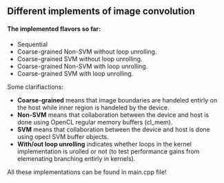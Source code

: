 ## Different implements of image convolution

#### The implemented flavors so far:
- Sequential
- Coarse-grained Non-SVM without loop unrolling.
- Coarse-grained SVM without loop unrolling.
- Coarse-grained Non-SVM with loop unrolling.
- Coarse-grained SVM with loop unrolling.

Some clarifiactions:
- **Coarse-grained** means that image boundaries are handeled entirly
on the host while inner region is handeled by the device.
- **Non-SVM** means that collaboration between the device and host is
done using OpenCL regular memory buffers (cl_mem).
- **SVM** means that collaboration between the device and host is
done using opecl SVM buffer objects.
- **With/out loop unrolling** indicates whether loops in the kernel
implementation is urolled or not (to test performance gains from
elemenating branching entirly in kernels).

All these implementations can be found in main.cpp file!